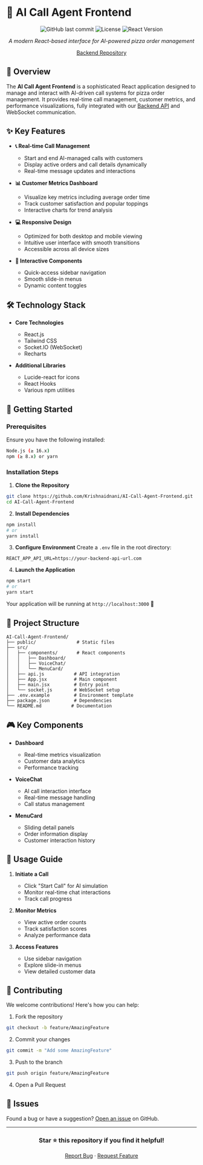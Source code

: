 # 📱 AI Call Agent Frontend

<div align="center">

![GitHub last commit](https://img.shields.io/github/last-commit/Krishnaidnani/AI-Call-Agent-Frontend)
![License](https://img.shields.io/badge/license-MIT-blue)
![React Version](https://img.shields.io/badge/react-%3E%3D18.0.0-brightgreen)

*A modern React-based interface for AI-powered pizza order management*

[Backend Repository](https://github.com/Krishnaidnani/AI-Call-Agent-Backend)

</div>

## 🌟 Overview

The **AI Call Agent Frontend** is a sophisticated React application designed to manage and interact with AI-driven call systems for pizza order management. It provides real-time call management, customer metrics, and performance visualizations, fully integrated with our [Backend API](https://github.com/Krishnaidnani/AI-Call-Agent-Backend) and WebSocket communication.

## ✨ Key Features

* **📞 Real-time Call Management**
  - Start and end AI-managed calls with customers
  - Display active orders and call details dynamically
  - Real-time message updates and interactions

* **📊 Customer Metrics Dashboard**
  - Visualize key metrics including average order time
  - Track customer satisfaction and popular toppings
  - Interactive charts for trend analysis

* **💻 Responsive Design**
  - Optimized for both desktop and mobile viewing
  - Intuitive user interface with smooth transitions
  - Accessible across all device sizes

* **🎯 Interactive Components**
  - Quick-access sidebar navigation
  - Smooth slide-in menus
  - Dynamic content toggles

## 🛠️ Technology Stack

* **Core Technologies**
  - React.js
  - Tailwind CSS
  - Socket.IO (WebSocket)
  - Recharts

* **Additional Libraries**
  - Lucide-react for icons
  - React Hooks
  - Various npm utilities

## 🚀 Getting Started

### Prerequisites

Ensure you have the following installed:

```bash
Node.js (≥ 16.x)
npm (≥ 8.x) or yarn
```

### Installation Steps

1. **Clone the Repository**
```bash
git clone https://github.com/Krishnaidnani/AI-Call-Agent-Frontend.git
cd AI-Call-Agent-Frontend
```

2. **Install Dependencies**
```bash
npm install
# or
yarn install
```

3. **Configure Environment**
Create a `.env` file in the root directory:
```env
REACT_APP_API_URL=https://your-backend-api-url.com
```

4. **Launch the Application**
```bash
npm start
# or
yarn start
```

Your application will be running at `http://localhost:3000` 🎉

## 📁 Project Structure

```
AI-Call-Agent-Frontend/
├── public/               # Static files
├── src/
│   ├── components/       # React components
│   │   ├── Dashboard/
│   │   ├── VoiceChat/
│   │   └── MenuCard/
│   ├── api.js           # API integration
│   ├── App.jsx          # Main component
│   ├── main.jsx         # Entry point
│   └── socket.js        # WebSocket setup
├── .env.example         # Environment template
├── package.json         # Dependencies
└── README.md           # Documentation
```

## 🎮 Key Components

* **Dashboard**
  - Real-time metrics visualization
  - Customer data analytics
  - Performance tracking

* **VoiceChat**
  - AI call interaction interface
  - Real-time message handling
  - Call status management

* **MenuCard**
  - Sliding detail panels
  - Order information display
  - Customer interaction history

## 📝 Usage Guide

1. **Initiate a Call**
   - Click "Start Call" for AI simulation
   - Monitor real-time chat interactions
   - Track call progress

2. **Monitor Metrics**
   - View active order counts
   - Track satisfaction scores
   - Analyze performance data

3. **Access Features**
   - Use sidebar navigation
   - Explore slide-in menus
   - View detailed customer data

## 🤝 Contributing

We welcome contributions! Here's how you can help:

1. Fork the repository
```bash
git checkout -b feature/AmazingFeature
```

2. Commit your changes
```bash
git commit -m "Add some AmazingFeature"
```

3. Push to the branch
```bash
git push origin feature/AmazingFeature
```

4. Open a Pull Request

## 🐛 Issues

Found a bug or have a suggestion? [Open an issue](https://github.com/Krishnaidnani/AI-Call-Agent-Frontend/issues) on GitHub.

---

<div align="center">
  
### Star ⭐ this repository if you find it helpful!

[Report Bug](https://github.com/Krishnaidnani/AI-Call-Agent-Frontend/issues) · [Request Feature](https://github.com/Krishnaidnani/AI-Call-Agent-Frontend/issues)

</div>